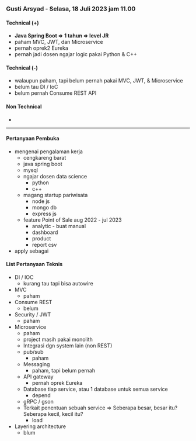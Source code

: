 ### Gusti Arsyad - Selasa, 18 Juli 2023 jam 11.00

#### Technical (+) 

- **Java Spring Boot => 1 tahun => level JR**
- paham MVC, JWT, dan Microservice
- pernah oprek2 Eureka
- pernah jadi dosen ngajar logic pakai Python & C++

#### Technical (-)  

- walaupun paham, tapi belum pernah pakai MVC, JWT, & Microservice
- belum tau DI / IoC
- belum pernah Consume REST API

#### Non Technical  

- 

---

#### Pertanyaan Pembuka

- mengenai pengalaman kerja  
	- cengkareng barat
	- java spring boot
	- mysql
	- ngajar dosen data science
		- python
		- c++
	- magang startup pariwisata
		- node js
		- mongo db
		- express js
	- feature Point of Sale aug 2022 - jul 2023
		- analytic - buat manual
		- dashboard 
		- product 
		- report csv
- apply sebagai


#### List Pertanyaan Teknis

- DI / IOC
	- kurang tau tapi bisa autowire
- MVC
	- paham
- Consume REST
	- belum
- Security / JWT
	- paham
- Microservice
	- paham
	- project masih pakai monolith
	- Integrasi dgn system lain (non REST)
	- pub/sub
		- paham
	- Messaging
		- paham, tapi belum pernah
	- API gateway
		- pernah oprek Eureka
	- Database tiap service, atau 1 database untuk semua service
		- depend
	- gRPC / gson
	- Terkait penentuan sebuah service => Seberapa besar, besar itu? Seberapa kecil, kecil itu?
		- load
- Layering architecture
	- blum